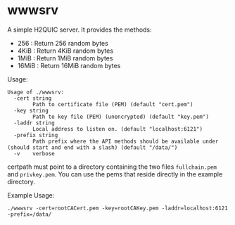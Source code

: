 # wwwsrv

A simple H2QUIC server. It provides the methods:

* <prefix>256 : Return 256 random bytes
* <prefix>4KiB : Return 4KiB random bytes
* <prefix>1MiB : Return 1MiB random bytes
* <prefix>16MiB : Return 16MiB random bytes

Usage:

```
Usage of ./wwwsrv:
  -cert string
    	Path to certificate file (PEM) (default "cert.pem")
  -key string
    	Path to key file (PEM) (unencrypted) (default "key.pem")
  -laddr string
    	Local address to listen on. (default "localhost:6121")
  -prefix string
    	Path prefix where the API methods should be available under (should start and end with a slash) (default "/data/")
  -v	verbose
```

certpath must point to a directory containing the two files `fullchain.pem` and `privkey.pem`. You can use
the pems that reside directly in the example directory. 

Example Usage:

```
./wwwsrv -cert=rootCACert.pem -key=rootCAKey.pem -laddr=localhost:6121 -prefix=/data/
```
